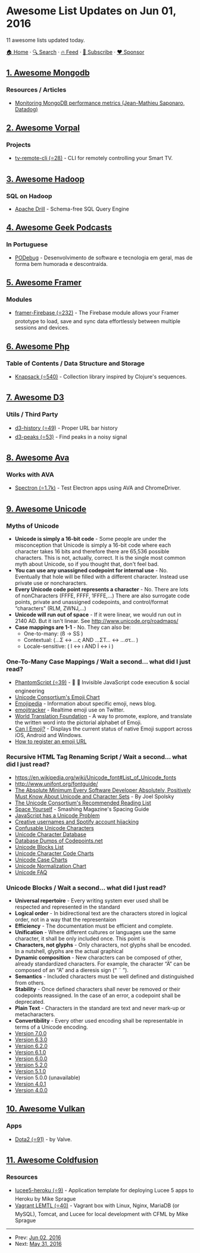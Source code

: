 # Awesome List Updates on Jun 01, 2016

11 awesome lists updated today.

[🏠 Home](/README.md) · [🔍 Search](https://www.trackawesomelist.com/search/) · [🔥 Feed](https://www.trackawesomelist.com/rss.xml) · [📮 Subscribe](https://trackawesomelist.us17.list-manage.com/subscribe?u=d2f0117aa829c83a63ec63c2f&id=36a103854c) · [❤️  Sponsor](https://github.com/sponsors/theowenyoung)



## [1. Awesome Mongodb](/content/ramnes/awesome-mongodb/README.md)

### Resources / Articles

*   [Monitoring MongoDB performance metrics (Jean-Mathieu Saponaro, Datadog)](https://www.datadoghq.com/blog/monitoring-mongodb-performance-metrics-wiredtiger/)

## [2. Awesome Vorpal](/content/vorpaljs/awesome-vorpal/README.md)

### Projects

*   [tv-remote-cli (⭐28)](https://github.com/Glavin001/tv-remote-cli) - CLI for remotely controlling your Smart TV.

## [3. Awesome Hadoop](/content/youngwookim/awesome-hadoop/README.md)

### SQL on Hadoop

*   [Apache Drill](https://drill.apache.org/) - Schema-free SQL Query Engine

## [4. Awesome Geek Podcasts](/content/ayr-ton/awesome-geek-podcasts/README.md)

### In Portuguese

*   [PODebug](http://www.podebug.com/) - Desenvolvimento de software e tecnologia em geral, mas de forma bem humorada e descontraída.

## [5. Awesome Framer](/content/podo/awesome-framer/README.md)

### Modules

*   [framer-Firebase (⭐232)](https://github.com/marckrenn/framer-Firebase) - The Firebase module allows your Framer prototype to load, save and sync data effortlessly between multiple sessions and devices.

## [6. Awesome Php](/content/ziadoz/awesome-php/README.md)

### Table of Contents / Data Structure and Storage

*   [Knapsack (⭐540)](https://github.com/DusanKasan/Knapsack) - Collection library inspired by Clojure's sequences.

## [7. Awesome D3](/content/wbkd/awesome-d3/README.md)

### Utils / Third Party

*   [d3-history (⭐49)](https://github.com/vijithassar/d3-history) - Proper URL bar history
*   [d3-peaks (⭐53)](https://github.com/efekarakus/d3-peaks) - Find peaks in a noisy signal

## [8. Awesome Ava](/content/avajs/awesome-ava/README.md)

### Works with AVA

*   [Spectron (⭐1.7k)](https://github.com/electron/spectron#with-ava) - Test Electron apps using AVA and ChromeDriver.

## [9. Awesome Unicode](/content/jagracey/Awesome-Unicode/README.md)

### Myths of Unicode

*   **Unicode is simply a 16-bit code** - Some people are under the misconception that Unicode is simply a 16-bit code where each character takes 16 bits and therefore there are 65,536 possible characters. This is not, actually, correct. It is the single most common myth about Unicode, so if you thought that, don't feel bad.
*   **You can use any unassigned codepoint for internal use** - No. Eventually that hole will be filled with a different character. Instead use private use or noncharacters.
*   **Every Unicode code point represents a character** - No. There are lots of nonCharacters (FFFE, FFFF, 1FFFE,…)
    There are also surrogate code points, private and unassigned codepoints, and control/format “characters" (RLM, ZWNJ,…)
*   **Unicode will run out of space** - If it were linear, we would run out in 2140 AD. But it isn't linear. See <http://www.unicode.org/roadmaps/>
*   **Case mappings are 1-1** - No. They can also be:
    *   One-to-many: (ß → SS )
    *   Contextual: (…Σ ↔ …ς AND …ΣΤ… ↔ …στ… )
    *   Locale-sensitive: ( I ↔ ı AND İ ↔ i )

### One-To-Many Case Mappings / Wait a second... what did I just read?

*   [PhantomScript (⭐39)](https://github.com/jagracey/PhantomScript) - :ghost: :flashlight: Invisible JavaScript code execution & social engineering
*   [Unicode Consortium's Emoji Chart](http://www.unicode.org/emoji/charts/full-emoji-list.html)
*   [Emojipedia](http://emojipedia.org/) - Information about specific emoji, news blog.
*   [emojitracker](http://emojitracker.com/) - Realtime emoji use on Twitter.
*   [World Translation Foundation](http://www.emojifoundation.com/) - A way to promote, explore, and translate the written word into the pictorial alphabet of Emoji.
*   [Can I Emoji?](http://caniemoji.com/android-2/) - Displays the current status of native Emoji support across iOS, Android and Windows.
*   [How to register an emoji URL](http://www.name.com/blog/how-tos/2015/12/want-an-emoji-url-this-is-how-you-register-one/)

### Recursive HTML Tag Renaming Script / Wait a second... what did I just read?

*   <https://en.wikipedia.org/wiki/Unicode_font#List_of_Unicode_fonts>
*   <http://www.unifont.org/fontguide/>
*   [The Absolute Minimum Every Software Developer Absolutely, Positively Must Know About Unicode and Character Sets](http://www.joelonsoftware.com/articles/Unicode.html) - By Joel Spolsky
*   [The Unicode Consortium's Recommended Reading List](http://www.unicode.org/resources/readinglist.html)
*   [Space Yourself](https://www.smashingmagazine.com/2015/10/space-yourself/) - Smashing Magazine's Spacing Guide
*   [JavaScript has a Unicode Problem](https://mathiasbynens.be/notes/javascript-unicode)
*   [Creative usernames and Spotify account hijacking](https://labs.spotify.com/2013/06/18/creative-usernames/)
*   [Confusable Unicode Characters](http://unicode.org/cldr/utility/confusables.jsp?r=None)
*   [Unicode Character Database](http://www.unicode.org/ucd/)
*   [Database Dumps of Codepoints.net](https://dumps.codepoints.net/)
*   [Unicode Blocks List](http://www.unicode.org/Public/UCD/latest/ucd/Blocks.txt)
*   [Unicode Character Code Charts](http://www.unicode.org/charts/index.html)
*   [Unicode Case Charts](http://www.unicode.org/charts/case/)
*   [Unicode Normalization Chart](http://www.unicode.org/charts/normalization/)
*   [Unicode FAQ](http://www.unicode.org/faq/)

### Unicode Blocks / Wait a second... what did I just read?

*   **Universal repertoire** 	 - Every writing system ever used shall be respected and represented in the standard
*   **Logical order** 		 - In bidirectional text are the characters stored in logical order, not in a way that the representaion
*   **Efficiency**			 - The documentation must be efficient and complete.
*   **Unification**			 - Where different cultures or languages use the same character, it shall be only included once. This point is
*   **Characters, not glyphs** - Only characters, not glyphs shall be encoded. In a nutshell, glyphs are the actual graphical
*   **Dynamic composition**	 - New characters can be composed of other, already standardized characters. For example, the character “Ä” can be composed of an “A” and a dieresis sign (“ ¨ ”).
*   **Semantics**				 - Included characters must be well defined and distinguished from others.
*   **Stability**				 - Once defined characters shall never be removed or their codepoints reassigned. In the case of an error, a codepoint shall be deprecated.
*   **Plain Text**			 - Characters in the standard are text and never mark-up or metacharacters.
*   **Convertibility**		 - Every other used encoding shall be representable in terms of a Unicode encoding.
*   [Version 7.0.0](http://www.unicode.org/versions/Unicode7.0.0/)
*   [Version 6.3.0](http://www.unicode.org/versions/Unicode6.3.0/)
*   [Version 6.2.0](http://www.unicode.org/versions/Unicode6.2.0/)
*   [Version 6.1.0](http://www.unicode.org/versions/Unicode6.1.0/)
*   [Version 6.0.0](http://www.unicode.org/versions/Unicode6.0.0/)
*   [Version 5.2.0](http://www.unicode.org/versions/Unicode5.2.0/)
*   [Version 5.1.0](http://www.unicode.org/versions/Unicode5.1.0/)
*   Version 5.0.0 (unavailable)
*   [Version 4.0.1](http://www.unicode.org/versions/Unicode4.0.1/)
*   [Version 4.0.0](http://www.unicode.org/versions/corrigendum5.html)

## [10. Awesome Vulkan](/content/vinjn/awesome-vulkan/README.md)

### Apps

*   [Dota2 (⭐91)](https://github.com/ValveSoftware/Dota-2-Vulkan/) - by Valve.

## [11. Awesome Coldfusion](/content/seancoyne/awesome-coldfusion/README.md)

### Resources

*   [lucee5-heroku (⭐9)](https://github.com/mikesprague/lucee5-heroku) - Application template for deploying Lucee 5 apps to Heroku by Mike Sprague
*   [Vagrant LEMTL (⭐40)](https://github.com/mikesprague/vagrant-lemtl) - Vagrant box with Linux, Nginx, MariaDB (or MySQL), Tomcat, and Lucee for local development with CFML by Mike Sprague

---

- Prev: [Jun 02, 2016](/content/2016/06/02/README.md)
- Next: [May 31, 2016](/content/2016/05/31/README.md)